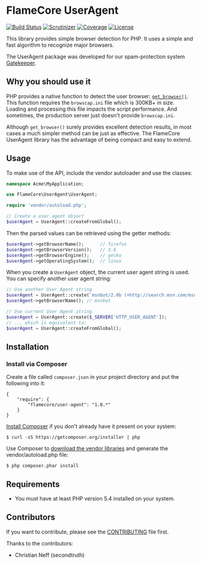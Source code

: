 FlameCore UserAgent
===================

[![Build Status](https://img.shields.io/travis/FlameCore/UserAgent.svg)](https://travis-ci.org/FlameCore/UserAgent)
[![Scrutinizer](http://img.shields.io/scrutinizer/g/FlameCore/UserAgent.svg)](https://scrutinizer-ci.com/g/FlameCore/UserAgent)
[![Coverage](http://img.shields.io/scrutinizer/coverage/g/FlameCore/UserAgent.svg)](https://scrutinizer-ci.com/g/FlameCore/UserAgent)
[![License](http://img.shields.io/packagist/l/flamecore/user-agent.svg)](http://www.flamecore.org/projects/user-agent)

This library provides simple browser detection for PHP. It uses a simple and fast algorithm to recognize major browsers.

The UserAgent package was developed for our spam-protection system [Gatekeeper](https://github.com/FlameCore/Gatekeeper).


Why you should use it
---------------------

PHP provides a native function to detect the user browser: [`get_browser()`](http://php.net/get_browser). This function requires
the `browscap.ini` file which is 300KB+ in size. Loading and processing this file impacts the script performance. And sometimes,
the production server just doesn't provide `browscap.ini`.

Although `get_browser()` surely provides excellent detection results, in most cases a much simpler method can be just as effective.
The FlameCore UserAgent library has the advantage of being compact and easy to extend.


Usage
-----

To make use of the API, include the vendor autoloader and use the classes:

```php
namespace Acme\MyApplication;

use FlameCore\UserAgent\UserAgent;

require 'vendor/autoload.php';

// Create a user agent object
$userAgent = UserAgent::createFromGlobal();
```

Then the parsed values can be retrieved using the getter methods:

```php
$userAgent->getBrowserName();      // firefox
$userAgent->getBrowserVersion();   // 3.6
$userAgent->getBrowserEngine();    // gecko
$userAgent->getOperatingSystem();  // linux
```

When you create a `UserAgent` object, the current user agent string is used. You can specify another user agent string:

``` php
// Use another User Agent string
$userAgent = UserAgent::create('msnbot/2.0b (+http://search.msn.com/msnbot.htm)');
$userAgent->getBrowserName(); // msnbot

// Use current User Agent string
$userAgent = UserAgent::create($_SERVER['HTTP_USER_AGENT']);
// ... which is equivalent to:
$userAgent = UserAgent::createFromGlobal();
```


Installation
------------

### Install via Composer

Create a file called `composer.json` in your project directory and put the following into it:

```
{
    "require": {
        "flamecore/user-agent": "1.0.*"
    }
}
```

[Install Composer](https://getcomposer.org/doc/00-intro.md#installation-nix) if you don't already have it present on your system:

    $ curl -sS https://getcomposer.org/installer | php

Use Composer to [download the vendor libraries](https://getcomposer.org/doc/00-intro.md#using-composer) and generate the vendor/autoload.php file:

    $ php composer.phar install


Requirements
------------

* You must have at least PHP version 5.4 installed on your system.


Contributors
------------

If you want to contribute, please see the [CONTRIBUTING](CONTRIBUTING.md) file first.

Thanks to the contributors:

* Christian Neff (secondtruth)
